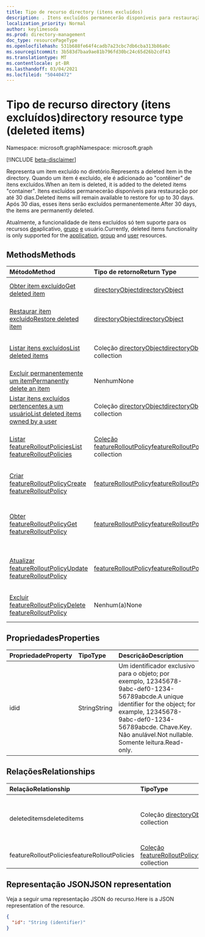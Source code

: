 ```yaml
---
title: Tipo de recurso directory (itens excluídos)
description: . Itens excluídos permanecerão disponíveis para restauração por até 30 dias. Após 30 dias, esses itens serão excluídos permanentemente.
localization_priority: Normal
author: keylimesoda
ms.prod: directory-management
doc_type: resourcePageType
ms.openlocfilehash: 531b688fe64f4cadb7a23cbc7db6cba313b86a0c
ms.sourcegitcommit: 3b583d7baa9ae81b796fd30bc24c65d26b2cdf43
ms.translationtype: MT
ms.contentlocale: pt-BR
ms.lasthandoff: 03/04/2021
ms.locfileid: "50440472"
---
```

# <a name="directory-resource-type-deleted-items"></a><span data-ttu-id="3743f-105">Tipo de recurso directory (itens excluídos)</span><span class="sxs-lookup"><span data-stu-id="3743f-105">directory resource type (deleted items)</span></span>

<span data-ttu-id="3743f-106">Namespace: microsoft.graph</span><span class="sxs-lookup"><span data-stu-id="3743f-106">Namespace: microsoft.graph</span></span>

[!INCLUDE [beta-disclaimer](../../includes/beta-disclaimer.md)]

<span data-ttu-id="3743f-107">Representa um item excluído no diretório.</span><span class="sxs-lookup"><span data-stu-id="3743f-107">Represents a deleted item in the directory.</span></span> <span data-ttu-id="3743f-108">Quando um item é excluído, ele é adicionado ao "contêiner" de itens excluídos.</span><span class="sxs-lookup"><span data-stu-id="3743f-108">When an item is deleted, it is added to the deleted items "container".</span></span> <span data-ttu-id="3743f-109">Itens excluídos permanecerão disponíveis para restauração por até 30 dias.</span><span class="sxs-lookup"><span data-stu-id="3743f-109">Deleted items will remain available to restore for up to 30 days.</span></span> <span data-ttu-id="3743f-110">Após 30 dias, esses itens serão excluídos permanentemente.</span><span class="sxs-lookup"><span data-stu-id="3743f-110">After 30 days, the items are permanently deleted.</span></span>

<span data-ttu-id="3743f-111">Atualmente, a funcionalidade de itens excluídos só tem suporte para os recursos [de](application.md)aplicativo, [grupo](group.md) [e](user.md) usuário.</span><span class="sxs-lookup"><span data-stu-id="3743f-111">Currently, deleted items functionality is only supported for the [application](application.md), [group](group.md) and [user](user.md) resources.</span></span>

## <a name="methods"></a><span data-ttu-id="3743f-112">Methods</span><span class="sxs-lookup"><span data-stu-id="3743f-112">Methods</span></span>

| <span data-ttu-id="3743f-113">Método</span><span class="sxs-lookup"><span data-stu-id="3743f-113">Method</span></span>         | <span data-ttu-id="3743f-114">Tipo de retorno</span><span class="sxs-lookup"><span data-stu-id="3743f-114">Return Type</span></span> | <span data-ttu-id="3743f-115">Descrição</span><span class="sxs-lookup"><span data-stu-id="3743f-115">Description</span></span> |
|:---------------|:------------|:------------|
|[<span data-ttu-id="3743f-116">Obter item excluído</span><span class="sxs-lookup"><span data-stu-id="3743f-116">Get deleted item</span></span>](../api/directory-deleteditems-get.md) | [<span data-ttu-id="3743f-117">directoryObject</span><span class="sxs-lookup"><span data-stu-id="3743f-117">directoryObject</span></span>](directoryobject.md) | <span data-ttu-id="3743f-118">Obtém as propriedades de um item excluído.</span><span class="sxs-lookup"><span data-stu-id="3743f-118">Gets the properties of a deleted item.</span></span> |
|[<span data-ttu-id="3743f-119">Restaurar item excluído</span><span class="sxs-lookup"><span data-stu-id="3743f-119">Restore deleted item</span></span>](../api/directory-deleteditems-restore.md) |[<span data-ttu-id="3743f-120">directoryObject</span><span class="sxs-lookup"><span data-stu-id="3743f-120">directoryObject</span></span>](directoryobject.md)| <span data-ttu-id="3743f-121">Restaura um item recentemente excluído.</span><span class="sxs-lookup"><span data-stu-id="3743f-121">Restores a recently deleted item.</span></span> |
|[<span data-ttu-id="3743f-122">Listar itens excluídos</span><span class="sxs-lookup"><span data-stu-id="3743f-122">List deleted items</span></span>](../api/directory-deleteditems-list.md) |<span data-ttu-id="3743f-123">Coleção [directoryObject](directoryobject.md)</span><span class="sxs-lookup"><span data-stu-id="3743f-123">[directoryObject](directoryobject.md) collection</span></span>| <span data-ttu-id="3743f-124">Obtém uma lista de itens recentemente excluídos.</span><span class="sxs-lookup"><span data-stu-id="3743f-124">Gets a list of recently deleted items.</span></span> |
|[<span data-ttu-id="3743f-125">Excluir permanentemente um item</span><span class="sxs-lookup"><span data-stu-id="3743f-125">Permanently delete an item</span></span>](../api/directory-deleteditems-delete.md) | <span data-ttu-id="3743f-126">Nenhum</span><span class="sxs-lookup"><span data-stu-id="3743f-126">None</span></span> | <span data-ttu-id="3743f-127">Exclui permanentemente um item.</span><span class="sxs-lookup"><span data-stu-id="3743f-127">Permanently deletes an item.</span></span> |
|[<span data-ttu-id="3743f-128">Listar itens excluídos pertencentes a um usuário</span><span class="sxs-lookup"><span data-stu-id="3743f-128">List deleted items owned by a user</span></span>](../api/directory-deleteditems-user-owned.md) | <span data-ttu-id="3743f-129">Coleção [directoryObject](directoryobject.md)</span><span class="sxs-lookup"><span data-stu-id="3743f-129">[directoryObject](directoryobject.md) collection</span></span> | <span data-ttu-id="3743f-130">Lista itens de diretório pertencentes a um usuário.</span><span class="sxs-lookup"><span data-stu-id="3743f-130">Lists directory items owned by a user.</span></span> |
|[<span data-ttu-id="3743f-131">Listar featureRolloutPolicies</span><span class="sxs-lookup"><span data-stu-id="3743f-131">List featureRolloutPolicies</span></span>](../api/directory-list-featurerolloutpolicies.md) | <span data-ttu-id="3743f-132">[Coleção featureRolloutPolicy](featurerolloutpolicy.md)</span><span class="sxs-lookup"><span data-stu-id="3743f-132">[featureRolloutPolicy](featurerolloutpolicy.md) collection</span></span> | <span data-ttu-id="3743f-133">Recupere uma lista de objetos featureRolloutPolicy.</span><span class="sxs-lookup"><span data-stu-id="3743f-133">Retrieve a list of featureRolloutPolicy objects.</span></span> |
|[<span data-ttu-id="3743f-134">Criar featureRolloutPolicy</span><span class="sxs-lookup"><span data-stu-id="3743f-134">Create featureRolloutPolicy</span></span>](../api/directory-post-featurerolloutpolicies.md) | [<span data-ttu-id="3743f-135">featureRolloutPolicy</span><span class="sxs-lookup"><span data-stu-id="3743f-135">featureRolloutPolicy</span></span>](featurerolloutpolicy.md) | <span data-ttu-id="3743f-136">Crie um novo objeto featureRolloutPolicy.</span><span class="sxs-lookup"><span data-stu-id="3743f-136">Create a new featureRolloutPolicy object.</span></span> |
| [<span data-ttu-id="3743f-137">Obter featureRolloutPolicy</span><span class="sxs-lookup"><span data-stu-id="3743f-137">Get featureRolloutPolicy</span></span>](../api/featurerolloutpolicy-get.md) | [<span data-ttu-id="3743f-138">featureRolloutPolicy</span><span class="sxs-lookup"><span data-stu-id="3743f-138">featureRolloutPolicy</span></span>](featurerolloutpolicy.md) | <span data-ttu-id="3743f-139">Recupere as propriedades e as relações do objeto featurerolloutpolicy.</span><span class="sxs-lookup"><span data-stu-id="3743f-139">Retrieve the properties and relationships of featurerolloutpolicy object.</span></span> |
| [<span data-ttu-id="3743f-140">Atualizar featureRolloutPolicy</span><span class="sxs-lookup"><span data-stu-id="3743f-140">Update featureRolloutPolicy</span></span>](../api/featurerolloutpolicy-update.md) | [<span data-ttu-id="3743f-141">featureRolloutPolicy</span><span class="sxs-lookup"><span data-stu-id="3743f-141">featureRolloutPolicy</span></span>](featurerolloutpolicy.md) | <span data-ttu-id="3743f-142">Atualize as propriedades do objeto featurerolloutpolicy.</span><span class="sxs-lookup"><span data-stu-id="3743f-142">Update the properties of featurerolloutpolicy object.</span></span> |
| [<span data-ttu-id="3743f-143">Excluir featureRolloutPolicy</span><span class="sxs-lookup"><span data-stu-id="3743f-143">Delete featureRolloutPolicy</span></span>](../api/featurerolloutpolicy-delete.md) | <span data-ttu-id="3743f-144">Nenhum(a)</span><span class="sxs-lookup"><span data-stu-id="3743f-144">None</span></span> | <span data-ttu-id="3743f-145">Exclua um objeto featureRolloutPolicy.</span><span class="sxs-lookup"><span data-stu-id="3743f-145">Delete a featureRolloutPolicy object.</span></span> |

## <a name="properties"></a><span data-ttu-id="3743f-146">Propriedades</span><span class="sxs-lookup"><span data-stu-id="3743f-146">Properties</span></span>
| <span data-ttu-id="3743f-147">Propriedade</span><span class="sxs-lookup"><span data-stu-id="3743f-147">Property</span></span>   | <span data-ttu-id="3743f-148">Tipo</span><span class="sxs-lookup"><span data-stu-id="3743f-148">Type</span></span> |<span data-ttu-id="3743f-149">Descrição</span><span class="sxs-lookup"><span data-stu-id="3743f-149">Description</span></span>|
|:---------------|:--------|:----------|
|<span data-ttu-id="3743f-150">id</span><span class="sxs-lookup"><span data-stu-id="3743f-150">id</span></span>|<span data-ttu-id="3743f-151">String</span><span class="sxs-lookup"><span data-stu-id="3743f-151">String</span></span>| <span data-ttu-id="3743f-152">Um identificador exclusivo para o objeto; por exemplo, 12345678-9abc-def0-1234-56789abcde.</span><span class="sxs-lookup"><span data-stu-id="3743f-152">A unique identifier for the object; for example, 12345678-9abc-def0-1234-56789abcde.</span></span> <span data-ttu-id="3743f-153">Chave.</span><span class="sxs-lookup"><span data-stu-id="3743f-153">Key.</span></span> <span data-ttu-id="3743f-154">Não anulável.</span><span class="sxs-lookup"><span data-stu-id="3743f-154">Not nullable.</span></span> <span data-ttu-id="3743f-155">Somente leitura.</span><span class="sxs-lookup"><span data-stu-id="3743f-155">Read-only.</span></span>|

## <a name="relationships"></a><span data-ttu-id="3743f-156">Relações</span><span class="sxs-lookup"><span data-stu-id="3743f-156">Relationships</span></span>
| <span data-ttu-id="3743f-157">Relação</span><span class="sxs-lookup"><span data-stu-id="3743f-157">Relationship</span></span> | <span data-ttu-id="3743f-158">Tipo</span><span class="sxs-lookup"><span data-stu-id="3743f-158">Type</span></span>   |<span data-ttu-id="3743f-159">Descrição</span><span class="sxs-lookup"><span data-stu-id="3743f-159">Description</span></span>|
|:---------------|:--------|:----------|
|<span data-ttu-id="3743f-160">deleteditems</span><span class="sxs-lookup"><span data-stu-id="3743f-160">deleteditems</span></span>|<span data-ttu-id="3743f-161">Coleção [directoryObject](directoryobject.md)</span><span class="sxs-lookup"><span data-stu-id="3743f-161">[directoryObject](directoryobject.md) collection</span></span>| <span data-ttu-id="3743f-162">Itens recentemente excluídos.</span><span class="sxs-lookup"><span data-stu-id="3743f-162">Recently deleted items.</span></span> <span data-ttu-id="3743f-163">Somente leitura.</span><span class="sxs-lookup"><span data-stu-id="3743f-163">Read-only.</span></span> <span data-ttu-id="3743f-164">Anulável.</span><span class="sxs-lookup"><span data-stu-id="3743f-164">Nullable.</span></span>|
|<span data-ttu-id="3743f-165">featureRolloutPolicies</span><span class="sxs-lookup"><span data-stu-id="3743f-165">featureRolloutPolicies</span></span>|<span data-ttu-id="3743f-166">[Coleção featureRolloutPolicy](featurerolloutpolicy.md)</span><span class="sxs-lookup"><span data-stu-id="3743f-166">[featureRolloutPolicy](featurerolloutpolicy.md) collection</span></span>| <span data-ttu-id="3743f-167">Anulável.</span><span class="sxs-lookup"><span data-stu-id="3743f-167">Nullable.</span></span>|

## <a name="json-representation"></a><span data-ttu-id="3743f-168">Representação JSON</span><span class="sxs-lookup"><span data-stu-id="3743f-168">JSON representation</span></span>
<span data-ttu-id="3743f-169">Veja a seguir uma representação JSON do recurso.</span><span class="sxs-lookup"><span data-stu-id="3743f-169">Here is a JSON representation of the resource.</span></span>

<!-- {
  "blockType": "resource",
  "keyProperty":"id",
  "optionalProperties": [

  ],
  "@odata.type": "microsoft.graph.directory"
}-->

```json
{
  "id": "String (identifier)"
}
```

<!-- uuid: 8fcb5dbc-d5aa-4681-8e31-b001d5168d79
2015-10-25 14:57:30 UTC -->
<!--
{
  "type": "#page.annotation",
  "description": "directory resource",
  "keywords": "",
  "section": "documentation",
  "tocPath": "",
  "suppressions": []
}
-->


